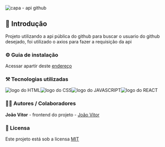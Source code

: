 ![capa - api github](https://github.com/user-attachments/assets/979d137a-3dee-46cd-b6ad-418bb002081f)

## 🎯 Introdução

Projeto utilizando a api pública do github para buscar o usuario do github desejado, foi utilizado o axios para fazer a requisição da api

### ⚙️ Guia de instalação

Acessar apartir deste <a href='https://joaovitor2004-api-github.vercel.app'>endereço</a>

### ⚒️ Tecnologias utilizadas

<div style='display: flex; align-items: center;'>
  <img src='https://img.shields.io/badge/HTML5-E34F26?style=for-the-badge&logo=html5&logoColor=white' alt='logo do HTML'>
  <img src='https://img.shields.io/badge/CSS3-1572B6?style=for-the-badge&logo=css3&logoColor=white' alt='logo do CSS'>
  <img src='https://img.shields.io/badge/JavaScript-F7DF1E?style=for-the-badge&logo=javascript&logoColor=black' alt='logo do JAVASCRIPT'>
  <img src='https://img.shields.io/badge/React-20232A?style=for-the-badge&logo=react&logoColor=61DAFB' alt='logo do REACT'>
</div>

### 👨‍💻 Autores / Colaboradores

**João Vitor** - frontend do projeto - [João Vitor](https://www.linkedin.com/in/jo%C3%A3o-vitor-souza-994bb4325)

### 📃 Licensa

Este projeto está sob a licensa [MIT]()
